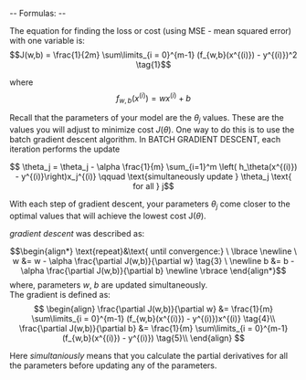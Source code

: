 -- Formulas: --


The equation for finding the loss or cost (using MSE - mean squared error) with one variable is:
  $$J(w,b) = \frac{1}{2m} \sum\limits_{i = 0}^{m-1} (f_{w,b}(x^{(i)}) - y^{(i)})^2 \tag{1}$$ 
 
where 
  $$f_{w,b}(x^{(i)}) = wx^{(i)} + b \tag{2}$$


Recall that the parameters of your model are the $\theta_j$ values. These are
the values you will adjust to minimize cost $J(\theta)$. One way to do this is to
use the batch gradient descent algorithm. In BATCH GRADIENT DESCENT, each
iteration performs the update

$$ \theta_j = \theta_j - \alpha \frac{1}{m} \sum_{i=1}^m \left( h_\theta(x^{(i)}) - y^{(i)}\right)x_j^{(i)} \qquad \text{simultaneously update } \theta_j \text{ for all } j$$

With each step of gradient descent, your parameters $\theta_j$ come closer to the optimal values that will achieve the lowest cost J($\theta$).


*gradient descent* was described as:

$$\begin{align*} \text{repeat}&\text{ until convergence:} \ \lbrace \newline
\  w &= w -  \alpha \frac{\partial J(w,b)}{\partial w} \tag{3}  \ \newline 
 b &= b -  \alpha \frac{\partial J(w,b)}{\partial b}  \newline \rbrace
\end{align*}$$
where, parameters $w$, $b$ are updated simultaneously.  
The gradient is defined as:
$$
\begin{align}
\frac{\partial J(w,b)}{\partial w}  &= \frac{1}{m} \sum\limits_{i = 0}^{m-1} (f_{w,b}(x^{(i)}) - y^{(i)})x^{(i)} \tag{4}\\
  \frac{\partial J(w,b)}{\partial b}  &= \frac{1}{m} \sum\limits_{i = 0}^{m-1} (f_{w,b}(x^{(i)}) - y^{(i)}) \tag{5}\\
\end{align}
$$

Here *simultaniously* means that you calculate the partial derivatives for all the parameters before updating any of the parameters.
